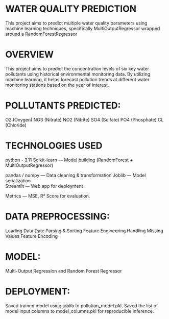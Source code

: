 # WATER QUALITY PREDICTION
This project aims to predict multiple water quality parameters using machine learning techniques, specifically MultiOutputRegressor wrapped around a RandomForestRegressor

# OVERVIEW
This project aims to predict the concentration levels of six key water pollutants using historical environmental monitoring data. By utilizing machine learning, it helps forecast pollution trends at different water monitoring stations based on the year of interest.

# POLLUTANTS PREDICTED:

O2 (Oxygen)
NO3 (Nitrate)
NO2 (Nitrite)
SO4 (Sulfate)
PO4 (Phosphate)
CL (Chloride)

 # TECHNOLOGIES USED
  python - 3.11
  Scikit-learn — Model building (RandomForest + MultiOutputRegressor)
  
  pandas / numpy — Data cleaning & transformation
  Joblib — Model serialization  
  Streamlit — Web app for deployment
  
  Metrics — MSE, R² Score for evaluation.

# DATA PREPROCESSING:
Loading Data
Date Parsing & Sorting
Feature Engineering
Handling Missing Values
Feature Encoding

# MODEL:
 Multi-Output Regression and
 Random Forest Regressor

# DEPLOYMENT:
Saved trained model using joblib to pollution_model.pkl.
Saved the list of model input columns to model_columns.pkl for reproducible inference.
